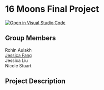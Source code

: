 # 16 Moons Final Project

[![Open in Visual Studio Code](https://classroom.github.com/assets/open-in-vscode-2e0aaae1b6195c2367325f4f02e2d04e9abb55f0b24a779b69b11b9e10269abc.svg)](https://classroom.github.com/online_ide?assignment_repo_id=17944443&assignment_repo_type=AssignmentRepo)

## Group Members
Rohin Aulakh<br>
[Jessica Fang](https://github.com/fangjess)<br>
Jessica Liu<br>
Nicole Stuart<br>

## Project Description
